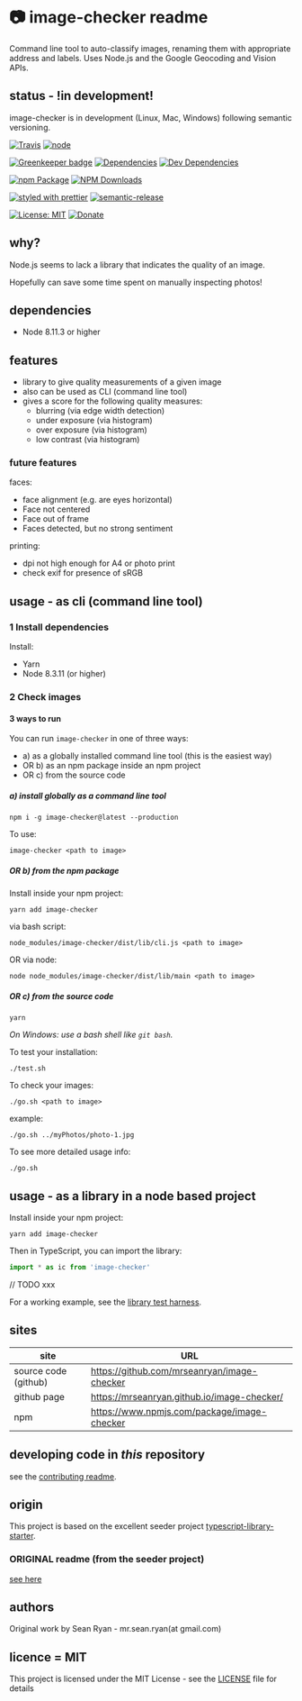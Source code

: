 # :camera: image-checker readme

Command line tool to auto-classify images, renaming them with appropriate address and labels. Uses Node.js and the Google Geocoding and Vision APIs.

## status - !in development!

image-checker is in development (Linux, Mac, Windows) following semantic versioning.

[![Travis](https://img.shields.io/travis/mrseanryan/image-checker.svg)](https://travis-ci.org/mrseanryan/image-checker)
[![node](https://img.shields.io/node/v/image-checker.svg)](https://nodejs.org)

[![Greenkeeper badge](https://badges.greenkeeper.io/mrseanryan/image-checker.svg)](https://greenkeeper.io/)
[![Dependencies](https://david-dm.org/mrseanryan/image-checker.svg)](https://david-dm.org/mrseanryan/image-checker)
[![Dev Dependencies](https://david-dm.org/mrseanryan/image-checker/dev-status.svg)](https://david-dm.org/mrseanryan/image-checker?type=dev)

[![npm Package](https://img.shields.io/npm/v/image-checker.svg?style=flat-square)](https://www.npmjs.org/package/image-checker)
[![NPM Downloads](https://img.shields.io/npm/dm/image-checker.svg)](https://npmjs.org/package/image-checker)

[![styled with prettier](https://img.shields.io/badge/styled_with-prettier-ff69b4.svg)](https://github.com/prettier/prettier)
[![semantic-release](https://img.shields.io/badge/%20%20%F0%9F%93%A6%F0%9F%9A%80-semantic--release-e10079.svg)](https://github.com/semantic-release/semantic-release)

[![License: MIT](https://img.shields.io/badge/License-MIT-yellow.svg)](https://opensource.org/licenses/MIT)
[![Donate](https://img.shields.io/badge/donate-paypal-blue.svg)](https://paypal.me/mrseanryan)

## why?

Node.js seems to lack a library that indicates the quality of an image.

Hopefully can save some time spent on manually inspecting photos!

## dependencies

- Node 8.11.3 or higher

## features

- library to give quality measurements of a given image
- also can be used as CLI (command line tool)
- gives a score for the following quality measures:
  - blurring (via edge width detection)
  - under exposure (via histogram)
  - over exposure (via histogram)
  - low contrast (via histogram)

### future features

faces:

- face alignment (e.g. are eyes horizontal)
- Face not centered
- Face out of frame
- Faces detected, but no strong sentiment

printing:

- dpi not high enough for A4 or photo print
- check exif for presence of sRGB

## usage - as cli (command line tool)

### 1 Install dependencies

Install:

- Yarn
- Node 8.3.11 (or higher)

### 2 Check images

#### 3 ways to run

You can run `image-checker` in one of three ways:

- a) as a globally installed command line tool (this is the easiest way)
- OR b) as an npm package inside an npm project
- OR c) from the source code

##### a) install globally as a command line tool

`npm i -g image-checker@latest --production`

To use:

`image-checker <path to image>`

##### OR b) from the npm package

Install inside your npm project:

`yarn add image-checker`

via bash script:

`node_modules/image-checker/dist/lib/cli.js <path to image>`

OR via node:

`node node_modules/image-checker/dist/lib/main <path to image>`

##### OR c) from the source code

```
yarn
```

_On Windows: use a bash shell like `git bash`._

To test your installation:

```
./test.sh
```

To check your images:

```
./go.sh <path to image>
```

example:

```
./go.sh ../myPhotos/photo-1.jpg
```

To see more detailed usage info:

```
./go.sh
```

## usage - as a library in a node based project

Install inside your npm project:

`yarn add image-checker`

Then in TypeScript, you can import the library:

```ts
import * as ic from 'image-checker'
```

// TODO xxx

For a working example, see the [library test harness](./itest/testHarness/library-harness/find-blurry-images/readme.md).

## sites

| site                 | URL                                         |
| -------------------- | ------------------------------------------- |
| source code (github) | https://github.com/mrseanryan/image-checker |
| github page          | https://mrseanryan.github.io/image-checker/ |
| npm                  | https://www.npmjs.com/package/image-checker |

## developing code in _this_ repository

see the [contributing readme](CONTRIBUTING.md).

## origin

This project is based on the excellent seeder project [typescript-library-starter](https://github.com/alexjoverm/typescript-library-starter).

### ORIGINAL readme (from the seeder project)

[see here](README.original.md)

## authors

Original work by Sean Ryan - mr.sean.ryan(at gmail.com)

## licence = MIT

This project is licensed under the MIT License - see the [LICENSE](LICENSE) file for details
